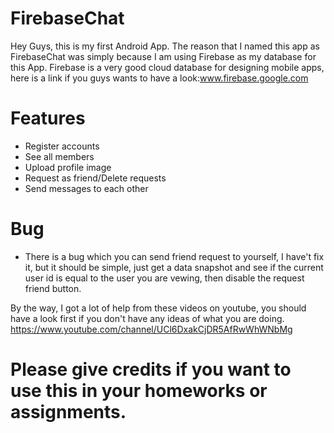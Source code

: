 # FirebaseChat
Hey Guys, this is my first Android App. The reason that I named this app as FirebaseChat was simply because I am using Firebase as my database for this App. Firebase is a very good cloud database for designing mobile apps, here is a link if you guys wants to have a look:www.firebase.google.com

# Features
- Register accounts
- See all members
- Upload profile image
- Request as friend/Delete requests
- Send messages to each other

# Bug
- There is a bug which you can send friend request to yourself, I have't fix it, but it should be simple, just get a data snapshot and see if the current user id is equal to the user you are vewing, then disable the request friend button.

By the way, I got a lot of help from these videos on youtube, you should have a look first if you don't have any ideas of what you are doing. https://www.youtube.com/channel/UCl6DxakCjDR5AfRwWhWNbMg

# Please give credits if you want to use this in your homeworks or assignments.
